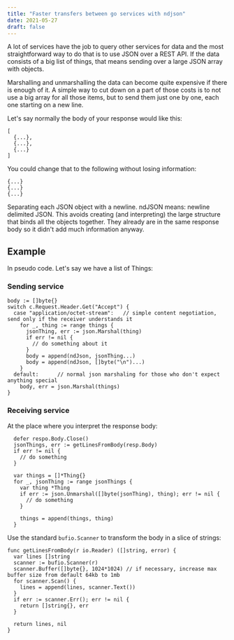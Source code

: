 ```yaml
---
title: "Faster transfers between go services with ndjson"
date: 2021-05-27
draft: false
---
```


A lot of services have the job to query other services for data and the most straightforward way to do that is to use JSON over a REST API. If the data consists of a big list of things, that means sending over a large JSON array with objects.<!-- more -->

Marshalling and unmarshalling the data can become quite expensive if there is enough of it. A simple way to cut down on a part of those costs is to not use a big array for all those items, but to send them just one by one, each one starting on a new line.

Let's say normally the body of your response would like this:

```
[
  {...},
  {...},
  {...}
]
```

You could change that to the following without losing information:

```
{...}
{...}
{...}
```

Separating each JSON object with a newline. ndJSON means: newline delimited JSON. This avoids creating (and interpreting) the large structure that binds all the objects together. They already are in the same response body so it didn't add much information anyway.

## Example

In pseudo code. Let's say we have a list of Things:

### Sending service

```
body := []byte{}
switch c.Request.Header.Get("Accept") {
  case "application/octet-stream":   // simple content negotiation, send only if the receiver understands it
    for _, thing := range things {
      jsonThing, err := json.Marshal(thing)
      if err != nil {
        // do something about it
      }
      body = append(ndJson, jsonThing...)
      body = append(ndJson, []byte("\n")...)
    }
  default:	    // normal json marshaling for those who don't expect anything special
    body, err = json.Marshal(things)
}
```

### Receiving service

At the place where you interpret the response body:

```
  defer respo.Body.Close()
  jsonThings, err := getLinesFromBody(resp.Body)
  if err != nil {
    // do something
  }

  var things = []*Thing{}
  for _, jsonThing := range jsonThings {
    var thing *Thing
    if err := json.Unmarshal([]byte(jsonThing), thing); err != nil {
      // do something
    }

    things = append(things, thing)
  }
```

Use the standard `bufio.Scanner` to transform the body in a slice of strings:

```
func getLinesFromBody(r io.Reader) ([]string, error) {
  var lines []string
  scanner := bufio.Scanner(r)
  scanner.Buffer([]byte{}, 1024*1024) // if necessary, increase max buffer size from default 64kb to 1mb
  for scanner.Scan() {
    lines = append(lines, scanner.Text())
  }
  if err := scanner.Err(); err != nil {
    return []string{}, err
  }

  return lines, nil
}
```

